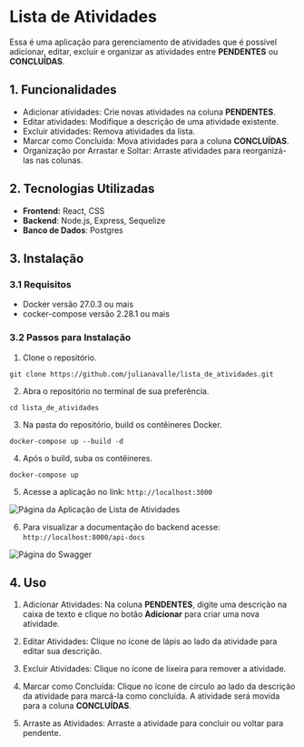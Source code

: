# Lista de Atividades

Essa é uma aplicação para gerenciamento de atividades que é possível adicionar, editar, excluir e organizar as atividades entre <b>PENDENTES</b> ou <b>CONCLUÍDAS</b>.

## 1. Funcionalidades
- Adicionar atividades: Crie novas atividades na coluna <b>PENDENTES</b>.
- Editar atividades: Modifique a descrição de uma atividade existente.
- Excluir atividades: Remova atividades da lista.
- Marcar como Concluída: Mova atividades para a coluna <b>CONCLUÍDAS</b>.
- Organização por Arrastar e Soltar: Arraste atividades para reorganizá-las nas colunas.

## 2. Tecnologias Utilizadas
- <b>Frontend:</b> React, CSS
- <b>Backend</b>: Node.js, Express, Sequelize
- <b>Banco de Dados</b>: Postgres

## 3. Instalação
### 3.1 Requisitos
- Docker versão 27.0.3 ou mais
- cocker-compose versão 2.28.1 ou mais

### 3.2 Passos para Instalação
1. Clone o repositório.

```
git clone https://github.com/julianavalle/lista_de_atividades.git
```

2. Abra o repositório no terminal de sua preferência.

```
cd lista_de_atividades
```

3. Na pasta do repositório, build os contêineres Docker.
```
docker-compose up --build -d
```

4. Após o build, suba os contêineres.
```
docker-compose up
```

5. Acesse a aplicação no link:
```http://localhost:3000```

![Página da Aplicação de Lista de Atividades](assets/pagina_inicial_front.png)

6. Para visualizar a documentação do backend acesse: ```http://localhost:8000/api-docs```

![Página do Swagger](assets/swagger.png)

## 4. Uso
1. Adicionar Atividades: Na coluna <b>PENDENTES</b>, digite uma descrição na caixa de texto e clique no botão <b>Adicionar</b> para criar uma nova atividade.

2. Editar Atividades: Clique no ícone de lápis ao lado da atividade para editar sua descrição.

3. Excluir Atividades: Clique no ícone de lixeira para remover a atividade.

4. Marcar como Concluída: Clique no ícone de círculo ao lado da descrição da atividade para marcá-la como concluída. A atividade será movida para a coluna <b>CONCLUÍDAS</b>.

5. Arraste as Atividades: Arraste a atividade para concluir ou voltar para pendente.
